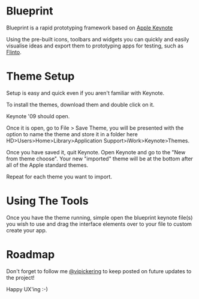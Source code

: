 Blueprint
=========

Blueprint is a rapid prototyping framework based on [Apple Keynote](http://www.apple.com/uk/iwork/keynote/)

Using the pre-built icons, toolbars and widgets you can quickly and easily visualise ideas and export them to prototyping apps for testing, such as [Flinto](https://www.flinto.com).

Theme Setup
=========

Setup is easy and quick even if you aren't familiar with Keynote.

To install the themes, download them and double click on it. 

Keynote '09 should open.

Once it is open, go to File > Save Theme, you will be presented with the option to name the theme and store it in a folder here HD>Users>Home>Library>Application Support>iWork>Keynote>Themes.

Once you have saved it, quit Keynote. Open Keynote and go to the "New from theme choose". Your new "imported" theme will be at the bottom after all of the Apple standard themes.

Repeat for each theme you want to import.

Using The Tools
=========
Once you have the theme running, simple open the blueprint keynote file(s) you wish to use and drag the interface elements over to your file to custom create your app.

Roadmap
=========
Don't forget to follow me [@vipickering](http://www.twitter.com/vipickering) to keep posted on future updates to the project!

Happy UX'ing :-)
